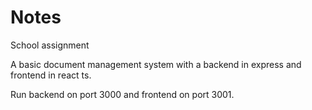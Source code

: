 # Notes
School assignment

A basic document management system with a backend in express and frontend in react ts.

Run backend on port 3000 and frontend on port 3001.


